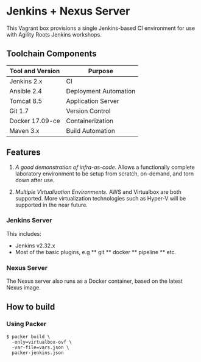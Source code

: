 # Jenkins + Nexus Server

This Vagrant box provisions a single Jenkins-based CI environment for use with Agility Roots Jenkins workshops.

## Toolchain Components

|Tool and Version |Purpose|
|----|-------|
|Jenkins 2.x | CI |
| Ansible 2.4 | Deployment Automation |
| Tomcat 8.5 | Application Server |
| Git 1.7 | Version Control |
| Docker 17.09-ce | Containerization |
| Maven 3.x | Build Automation |

## Features

1. *A good demonstration of infra-as-code*. Allows a functionally complete laboratory environment to be setup from scratch, on-demand, and torn down after use.

1. *Multiple Virtualization Environments.* AWS and Virtualbox are both supported. More virtualization technologies such as Hyper-V will be supported in the near future.

### Jenkins Server

This includes:
* Jenkins v2.32.x
* Most of the basic plugins, e.g
** git
** docker
** pipeline
** etc.

### Nexus Server

The Nexus server also runs as a Docker container, based on the latest Nexus image.

## How to build

### Using Packer

```
$ packer build \
  -only=virtualbox-ovf \
  -var-file=vars.json \
  packer-jenkins.json
